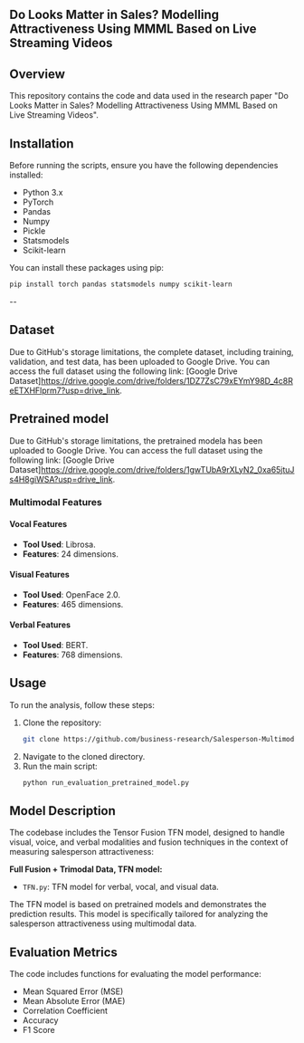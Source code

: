 
## Do Looks Matter in Sales? Modelling Attractiveness Using MMML Based on Live Streaming Videos

## Overview
This repository contains the code and data used in the research paper "Do Looks Matter in Sales? Modelling Attractiveness Using MMML Based on Live Streaming Videos". 

## Installation
Before running the scripts, ensure you have the following dependencies installed:
- Python 3.x
- PyTorch
- Pandas
- Numpy
- Pickle
- Statsmodels
- Scikit-learn

You can install these packages using pip:
```bash
pip install torch pandas statsmodels numpy scikit-learn
```
--

## Dataset
Due to GitHub's storage limitations, the complete dataset, including training, validation, and test data, has been uploaded to Google Drive. You can access the full dataset using the following link: [Google Drive Dataset]https://drive.google.com/drive/folders/1DZ7ZsC79xEYmY98D_4c8ReETXHFlprm7?usp=drive_link.

## Pretrained model
Due to GitHub's storage limitations, the pretrained modela has been uploaded to Google Drive. You can access the full dataset using the following link: [Google Drive Dataset]https://drive.google.com/drive/folders/1gwTUbA9rXLyN2_0xa65jtuJs4H8giWSA?usp=drive_link.

### Multimodal Features 
#### Vocal Features
- **Tool Used**: Librosa.
- **Features**: 24 dimensions.


#### Visual Features
- **Tool Used**: OpenFace 2.0.
- **Features**: 465 dimensions.


#### Verbal Features
- **Tool Used**: BERT.
- **Features**: 768 dimensions.




## Usage
To run the analysis, follow these steps:
1. Clone the repository:
   ```bash
   git clone https://github.com/business-research/Salesperson-Multimodal-Attractiveness.
   ```
2. Navigate to the cloned directory.
3. Run the main script:
   ```bash
   python run_evaluation_pretrained_model.py
   ```


## Model Description
The codebase includes the Tensor Fusion TFN model, designed to handle visual, voice, and verbal  modalities and fusion techniques in the context of measuring salesperson attractiveness:

 **Full Fusion + Trimodal Data, TFN model:**
   - `TFN.py`: TFN model for verbal, vocal, and visual data.

The TFN model is based on pretrained models and demonstrates the prediction results. This model is specifically tailored for analyzing the salesperson attractiveness using multimodal data.



## Evaluation Metrics
The code includes functions for evaluating the model performance:
- Mean Squared Error (MSE)
- Mean Absolute Error (MAE)
- Correlation Coefficient
- Accuracy
- F1 Score


